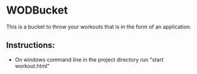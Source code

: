 # WODBucket
This is a bucket to throw your workouts that is in the form of an application.
## Instructions: 
* On windows command line in the project directory run "start workout.html"
